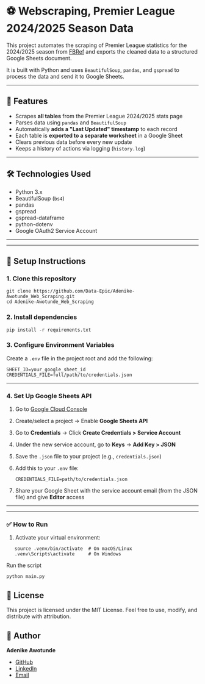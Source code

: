 # ⚽ Webscraping, Premier League 2024/2025 Season Data

This project automates the scraping of Premier League statistics for the 2024/2025 season from [FBRef](https://fbref.com/en/comps/9/Premier-League-Stats) and exports the cleaned data to a structured Google Sheets document.

It is built with Python and uses `BeautifulSoup`, `pandas`, and `gspread` to process the data and send it to Google Sheets.

---

## 📌 Features

- Scrapes **all tables** from the Premier League 2024/2025 stats page
- Parses data using `pandas` and `BeautifulSoup`
- Automatically **adds a "Last Updated" timestamp** to each record
- Each table is **exported to a separate worksheet** in a Google Sheet
- Clears previous data before every new update
- Keeps a history of actions via logging (`history.log`)

---

## 🛠️ Technologies Used

- Python 3.x  
- BeautifulSoup (`bs4`)  
- pandas  
- gspread  
- gspread-dataframe  
- python-dotenv  
- Google OAuth2 Service Account

---

---

## 🔐 Setup Instructions

### 1. Clone this repository

```
git clone https://github.com/Data-Epic/Adenike-Awotunde_Web_Scraping.git
cd Adenike-Awotunde_Web_Scraping 
```
### 2. Install dependencies
```
pip install -r requirements.txt
```

### 3. Configure Environment Variables

Create a `.env` file in the project root and add the following:

```env
SHEET_ID=your_google_sheet_id
CREDENTIALS_FILE=full/path/to/credentials.json
```
---

### 4. Set Up Google Sheets API

1. Go to [Google Cloud Console](https://console.cloud.google.com/)
2. Create/select a project → Enable **Google Sheets API**
3. Go to **Credentials** → Click **Create Credentials > Service Account**
4. Under the new service account, go to **Keys** → **Add Key > JSON**
5. Save the `.json` file to your project (e.g., `credentials.json`)
6. Add this to your `.env` file:

    ```env
    CREDENTIALS_FILE=path/to/credentials.json
    ```

7. Share your Google Sheet with the service account email (from the JSON file) and give **Editor** access

---
---

### ✅ How to Run

1. Activate your virtual environment:
```
   source .venv/bin/activate  # On macOS/Linux
   .venv\Scripts\activate     # On Windows
   ```
Run the script
```
python main.py
```

## 📝 License
This project is licensed under the MIT License. Feel free to use, modify, and distribute with attribution.

## 👤 Author

**Adenike Awotunde**  
- [GitHub](https://github.com/AdenikeAwotunde)  
- [LinkedIn](https://www.linkedin.com/in/adenike-awotunde-b9740b80)
- [Email](adenikeisblessed@gmail.com)

